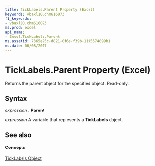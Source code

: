 ```yaml
---
title: TickLabels.Parent Property (Excel)
keywords: vbaxl10.chm616073
f1_keywords:
- vbaxl10.chm616073
ms.prod: excel
api_name:
- Excel.TickLabels.Parent
ms.assetid: 7365e75c-d821-0f6e-f39b-1195574899b1
ms.date: 06/08/2017
---
```



# TickLabels.Parent Property (Excel)

Returns the parent object for the specified object. Read-only.


## Syntax

 _expression_ . **Parent**

 _expression_ A variable that represents a **TickLabels** object.


## See also


#### Concepts


[TickLabels Object](Excel.TickLabels(objec).md)

